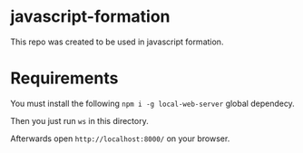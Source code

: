 # javascript-formation
This repo was created to be used in javascript formation.

# Requirements
You must install the following `npm i -g local-web-server` global dependecy.

Then you just run `ws` in this directory.

Afterwards open `http://localhost:8000/` on your browser.